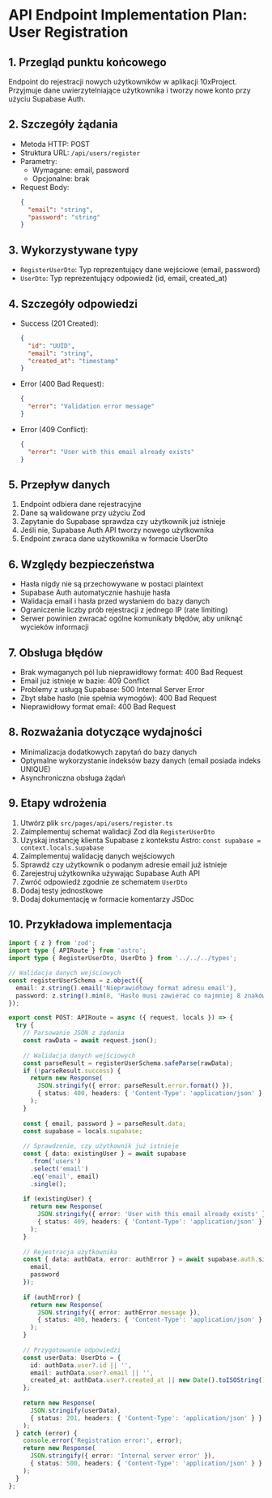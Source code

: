 # API Endpoint Implementation Plan: User Registration

## 1. Przegląd punktu końcowego
Endpoint do rejestracji nowych użytkowników w aplikacji 10xProject. Przyjmuje dane uwierzytelniające użytkownika i tworzy nowe konto przy użyciu Supabase Auth.

## 2. Szczegóły żądania
- Metoda HTTP: POST
- Struktura URL: `/api/users/register`
- Parametry:
  - Wymagane: email, password
  - Opcjonalne: brak
- Request Body:
  ```json
  {
    "email": "string",
    "password": "string"
  }
  ```

## 3. Wykorzystywane typy
- `RegisterUserDto`: Typ reprezentujący dane wejściowe (email, password)
- `UserDto`: Typ reprezentujący odpowiedź (id, email, created_at)

## 4. Szczegóły odpowiedzi
- Success (201 Created):
  ```json
  {
    "id": "UUID",
    "email": "string",
    "created_at": "timestamp"
  }
  ```
- Error (400 Bad Request):
  ```json
  {
    "error": "Validation error message"
  }
  ```
- Error (409 Conflict):
  ```json
  {
    "error": "User with this email already exists"
  }
  ```

## 5. Przepływ danych
1. Endpoint odbiera dane rejestracyjne
2. Dane są walidowane przy użyciu Zod
3. Zapytanie do Supabase sprawdza czy użytkownik już istnieje
4. Jeśli nie, Supabase Auth API tworzy nowego użytkownika
5. Endpoint zwraca dane użytkownika w formacie UserDto

## 6. Względy bezpieczeństwa
- Hasła nigdy nie są przechowywane w postaci plaintext
- Supabase Auth automatycznie hashuje hasła
- Walidacja email i hasła przed wysłaniem do bazy danych
- Ograniczenie liczby prób rejestracji z jednego IP (rate limiting)
- Serwer powinien zwracać ogólne komunikaty błędów, aby uniknąć wycieków informacji

## 7. Obsługa błędów
- Brak wymaganych pól lub nieprawidłowy format: 400 Bad Request
- Email już istnieje w bazie: 409 Conflict
- Problemy z usługą Supabase: 500 Internal Server Error
- Zbyt słabe hasło (nie spełnia wymogów): 400 Bad Request
- Nieprawidłowy format email: 400 Bad Request

## 8. Rozważania dotyczące wydajności
- Minimalizacja dodatkowych zapytań do bazy danych
- Optymalne wykorzystanie indeksów bazy danych (email posiada indeks UNIQUE)
- Asynchroniczna obsługa żądań

## 9. Etapy wdrożenia
1. Utwórz plik `src/pages/api/users/register.ts`
2. Zaimplementuj schemat walidacji Zod dla `RegisterUserDto`
3. Uzyskaj instancję klienta Supabase z kontekstu Astro: `const supabase = context.locals.supabase`
4. Zaimplementuj walidację danych wejściowych
5. Sprawdź czy użytkownik o podanym adresie email już istnieje
6. Zarejestruj użytkownika używając Supabase Auth API
7. Zwróć odpowiedź zgodnie ze schematem `UserDto`
8. Dodaj testy jednostkowe
9. Dodaj dokumentację w formacie komentarzy JSDoc

## 10. Przykładowa implementacja
```typescript
import { z } from 'zod';
import type { APIRoute } from 'astro';
import type { RegisterUserDto, UserDto } from '../../../types';

// Walidacja danych wejściowych
const registerUserSchema = z.object({
  email: z.string().email('Nieprawidłowy format adresu email'),
  password: z.string().min(8, 'Hasło musi zawierać co najmniej 8 znaków')
});

export const POST: APIRoute = async ({ request, locals }) => {
  try {
    // Parsowanie JSON z żądania
    const rawData = await request.json();
    
    // Walidacja danych wejściowych
    const parseResult = registerUserSchema.safeParse(rawData);
    if (!parseResult.success) {
      return new Response(
        JSON.stringify({ error: parseResult.error.format() }),
        { status: 400, headers: { 'Content-Type': 'application/json' } }
      );
    }
    
    const { email, password } = parseResult.data;
    const supabase = locals.supabase;
    
    // Sprawdzenie, czy użytkownik już istnieje
    const { data: existingUser } = await supabase
      .from('users')
      .select('email')
      .eq('email', email)
      .single();
    
    if (existingUser) {
      return new Response(
        JSON.stringify({ error: 'User with this email already exists' }),
        { status: 409, headers: { 'Content-Type': 'application/json' } }
      );
    }
    
    // Rejestracja użytkownika
    const { data: authData, error: authError } = await supabase.auth.signUp({
      email,
      password
    });
    
    if (authError) {
      return new Response(
        JSON.stringify({ error: authError.message }),
        { status: 400, headers: { 'Content-Type': 'application/json' } }
      );
    }
    
    // Przygotowanie odpowiedzi
    const userData: UserDto = {
      id: authData.user?.id || '',
      email: authData.user?.email || '',
      created_at: authData.user?.created_at || new Date().toISOString()
    };
    
    return new Response(
      JSON.stringify(userData),
      { status: 201, headers: { 'Content-Type': 'application/json' } }
    );
  } catch (error) {
    console.error('Registration error:', error);
    return new Response(
      JSON.stringify({ error: 'Internal server error' }),
      { status: 500, headers: { 'Content-Type': 'application/json' } }
    );
  }
};
``` 